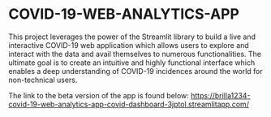 # COVID-19-WEB-ANALYTICS-APP
This project leverages the power of the Streamlit library to build a live and interactive COVID-19 web application which allows users to explore and interact with the data and avail themselves to numerous functionalities. The ultimate goal is to create an intuitive and highly functional interface which enables a deep understanding of COVID-19 incidences around the world for non-technical users.

The link to the beta version of the app is found below:
https://brilla1234-covid-19-web-analytics-app-covid-dashboard-3jptol.streamlitapp.com/
